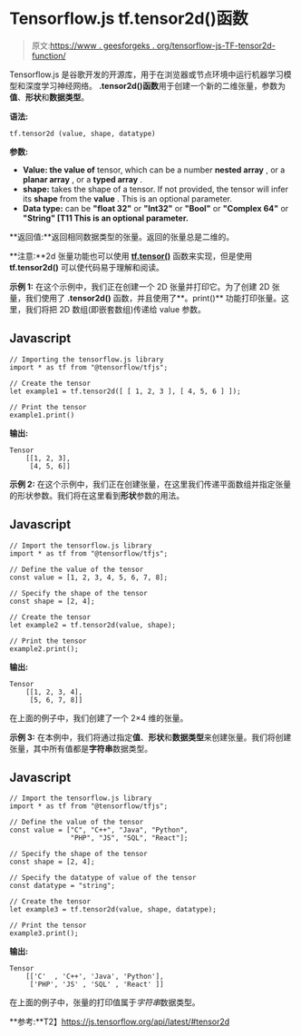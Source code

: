 # Tensorflow.js tf.tensor2d()函数

> 原文:[https://www . geesforgeks . org/tensorflow-js-TF-tensor2d-function/](https://www.geeksforgeeks.org/tensorflow-js-tf-tensor2d-function/)

Tensorflow.js 是谷歌开发的开源库，用于在浏览器或节点环境中运行机器学习模型和深度学习神经网络。 **.tensor2d()函数**用于创建一个新的二维张量，参数为**值**、**形状**和**数据类型**。

**语法:**

```
tf.tensor2d (value, shape, datatype)
```

**参数:**

*   **Value: the value of** tensor, which can be a number **nested array** , or a **planar array** , or a **typed array** .
*   **shape:** takes the shape of a tensor. If not provided, the tensor will infer its **shape** from the **value** . This is an optional parameter.
*   **Data type:** can be **"float 32"** or **"Int32"** or **"Bool"** or **"Complex 64"** or **"String" [T11 This is an optional parameter.**

**返回值:**返回相同数据类型的张量。返回的张量总是二维的。

**注意:**2d 张量功能也可以使用 [**tf.tensor()**](https://www.geeksforgeeks.org/tensorflow-js-tf-tensor-function/) 函数来实现，但是使用 **tf.tensor2d()** 可以使代码易于理解和阅读。

**示例 1:** 在这个示例中，我们正在创建一个 2D 张量并打印它。为了创建 2D 张量，我们使用了 **.tensor2d()** 函数，并且使用了**。print()** 功能打印张量。这里，我们将把 2D 数组(即嵌套数组)传递给 value 参数。

## Javascript

```
// Importing the tensorflow.js library
import * as tf from "@tensorflow/tfjs";

// Create the tensor
let example1 = tf.tensor2d([ [ 1, 2, 3 ], [ 4, 5, 6 ] ]);

// Print the tensor
example1.print()
```

**输出:**

```
Tensor
    [[1, 2, 3],
     [4, 5, 6]]
```

**示例 2:** 在这个示例中，我们正在创建张量，在这里我们传递平面数组并指定张量的形状参数。我们将在这里看到**形状**参数的用法。

## Javascript

```
// Import the tensorflow.js library
import * as tf from "@tensorflow/tfjs";

// Define the value of the tensor
const value = [1, 2, 3, 4, 5, 6, 7, 8];

// Specify the shape of the tensor
const shape = [2, 4];

// Create the tensor
let example2 = tf.tensor2d(value, shape);

// Print the tensor
example2.print();
```

**输出:**

```
Tensor
    [[1, 2, 3, 4],
     [5, 6, 7, 8]]
```

在上面的例子中，我们创建了一个 2×4 维的张量。

**示例 3:** 在本例中，我们将通过指定**值**、**形状**和**数据类型**来创建张量。我们将创建张量，其中所有值都是**字符串**数据类型。

## Javascript

```
// Import the tensorflow.js library
import * as tf from "@tensorflow/tfjs";

// Define the value of the tensor
const value = ["C", "C++", "Java", "Python",
               "PHP", "JS", "SQL", "React"];

// Specify the shape of the tensor
const shape = [2, 4];

// Specify the datatype of value of the tensor
const datatype = "string";

// Create the tensor
let example3 = tf.tensor2d(value, shape, datatype);

// Print the tensor
example3.print();
```

**输出:**

```
Tensor
    [['C'  , 'C++', 'Java', 'Python'],
     ['PHP', 'JS' , 'SQL' , 'React' ]]
```

在上面的例子中，张量的打印值属于*字符串*数据类型。

**参考:**T2】https://js.tensorflow.org/api/latest/#tensor2d